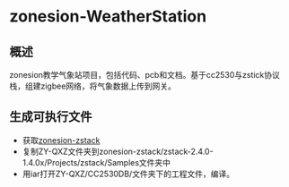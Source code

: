 # zonesion-WeatherStation
## 概述
zonesion教学气象站项目，包括代码、pcb和文档。基于cc2530与zstick协议栈，组建zigbee网络，将气象数据上传到网关。
## 生成可执行文件
- 获取[zonesion-zstack](https://github.com/York-Fu/zonesion-zstack)
- 复制ZY-QXZ文件夹到zonesion-zstack/zstack-2.4.0-1.4.0x/Projects/zstack/Samples文件夹中
- 用iar打开ZY-QXZ/CC2530DB/文件夹下的工程文件，编译。
